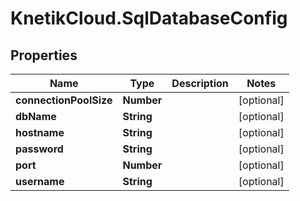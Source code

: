 # KnetikCloud.SqlDatabaseConfig

## Properties
Name | Type | Description | Notes
------------ | ------------- | ------------- | -------------
**connectionPoolSize** | **Number** |  | [optional] 
**dbName** | **String** |  | [optional] 
**hostname** | **String** |  | [optional] 
**password** | **String** |  | [optional] 
**port** | **Number** |  | [optional] 
**username** | **String** |  | [optional] 


